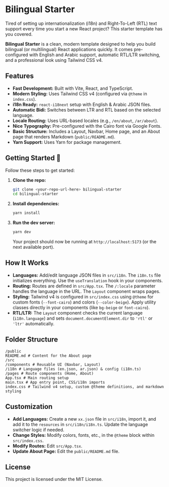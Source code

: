 # Bilingual Starter

Tired of setting up internationalization (i18n) and Right-To-Left (RTL) text support every time you start a new React project? This starter template has you covered.

**Bilingual Starter** is a clean, modern template designed to help you build bilingual (or multilingual) React applications quickly. It comes pre-configured with English and Arabic support, automatic RTL/LTR switching, and a professional look using Tailwind CSS v4.

## Features

- **Fast Development:** Built with Vite, React, and TypeScript.
- **Modern Styling:** Uses Tailwind CSS v4 (configured via `@theme` in `index.css`).
- **i18n Ready:** `react-i18next` setup with English & Arabic JSON files.
- **Automatic Bidi:** Switches between LTR and RTL based on the selected language.
- **Locale Routing:** Uses URL-based locales (e.g., `/en/about`, `/ar/about`).
- **Nice Typography:** Pre-configured with the Cairo font via Google Fonts.
- **Basic Structure:** Includes a Layout, Navbar, Home page, and an About page that renders Markdown (`public/README.md`).
- **Yarn Support:** Uses Yarn for package management.

## Getting Started 🚀

Follow these steps to get started:

1. **Clone the repo:**

   ```bash
   git clone <your-repo-url-here> bilingual-starter
   cd bilingual-starter
   ```

2. **Install dependencies:**

   ```bash
   yarn install
   ```

3. **Run the dev server:**

   ```bash
   yarn dev
   ```

   Your project should now be running at `http://localhost:5173` (or the next available port).

## How It Works

- **Languages:** Add/edit language JSON files in `src/i18n`. The `i18n.ts` file initializes everything. Use the `useTranslation` hook in your components.
- **Routing:** Routes are defined in `src/App.tsx`. The `/:locale` parameter handles the language in the URL. The `Layout` component wraps pages.
- **Styling:** Tailwind v4 is configured in `src/index.css` using `@theme` for custom fonts (`--font-cairo`) and colors (`--color-beige`). Apply utility classes directly in your components (like `bg-beige` or `font-cairo`).
- **RTL/LTR:** The `Layout` component checks the current language (`i18n.language`) and sets `document.documentElement.dir` to `'rtl'` or `'ltr'` automatically.

## Folder Structure

```
/public
README.md # Content for the About page
/src
/components # Reusable UI (Navbar, Layout)
/i18n # Language files (en.json, ar.json) & config (i18n.ts)
/pages # Route components (Home, About)
App.tsx # Main routing setup
main.tsx # App entry point, CSS/i18n imports
index.css # Tailwind v4 setup, custom @theme definitions, and markdown styling
```

## Customization

- **Add Languages:** Create a new `xx.json` file in `src/i18n`, import it, and add it to the `resources` in `src/i18n/i18n.ts`. Update the language switcher logic if needed.
- **Change Styles:** Modify colors, fonts, etc., in the `@theme` block within `src/index.css`.
- **Modify Routes:** Edit `src/App.tsx`.
- **Update About Page:** Edit the `public/README.md` file.

## License

This project is licensed under the MIT License.
